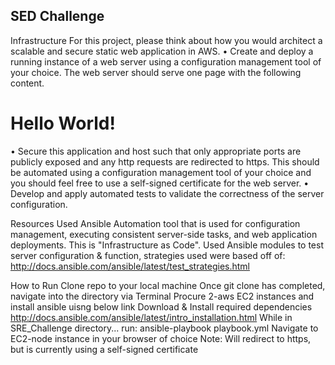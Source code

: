 ## SED Challenge
Infrastructure
  For this project, please think about how you would architect a scalable and secure static web
  application in AWS.
    • Create and deploy a running instance of a web server using a configuration management
    tool of your choice. The web server should serve one page with the following content.
        <html>
        <head>
        <title>Hello World</title>
        </head>
        <body>
        <h1>Hello World!</h1>
        </body>
        </html>
    • Secure this application and host such that only appropriate ports are publicly exposed and
    any http requests are redirected to https. This should be automated using a configuration
    management tool of your choice and you should feel free to use a self-signed certificate for
    the web server.
    • Develop and apply automated tests to validate the correctness of the server configuration.
  
Resources Used
  Ansible
  Automation tool that is used for configuration management, executing consistent server-side tasks, and web application deployments. This   is "Infrastructure as Code".
  Used Ansible modules to test server configuration & function, strategies used were based off of:        http://docs.ansible.com/ansible/latest/test_strategies.html

How to Run
  Clone repo to your local machine
  Once git clone has completed, navigate into the directory via Terminal
  Procure 2-aws EC2 instances and install ansible uisng below link
  Download & Install required dependencies
    http://docs.ansible.com/ansible/latest/intro_installation.html
  While in SRE_Challenge directory... run: ansible-playbook playbook.yml
  Navigate to EC2-node instance in your browser of choice
  Note: Will redirect to https, but is currently using a self-signed certificate
